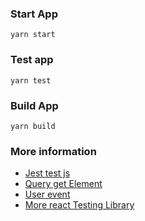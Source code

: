
### Start App
`yarn start`
### Test app
`yarn test`

### Build App
`yarn build`
### More information
- [Jest test js](https://jestjs.io/docs/getting-started) 
- [Query get Element](https://testing-library.com/docs/queries/about/)
- [User event](https://testing-library.com/docs/dom-testing-library/api-events)
- [More react Testing Library](https://testing-library.com/docs/react-testing-library/intro)


